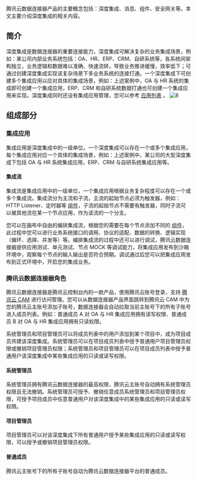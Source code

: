 腾讯云数据连接器产品的主要概念包括：深度集成、消息、组件、安全网关等。本文主要介绍深度集成的相关内容。


## 简介
深度集成是数据连接器的重要连接能力，深度集成可解决复杂的业务集成场景，例如：某公司内部业务系统包括：OA、HR、ERP、CRM、自研系统等，各系统间架构独立，业务逻辑和数据难以准确、快速流转，导致业务推进缓慢，效率低下；可通过创建深度集成实现该复杂场景下多业务系统的连接打通。一个深度集成下可创建多个集成应用以应对具体的集成场景，例如：上述案例中，OA 与 HR 系统的集成即可创建一个集成应用，ERP、CRM 和自研系统数据打通也可创建一个集成应用来实现。深度集成同时还设有集成应用管理，您可以参考 [应用列表](https://cloud.tencent.com/document/product/1270/62261) 。
![8](https://document-1259649581.cos.ap-guangzhou.myqcloud.com/eis/8.png)


## 组成部分

### 集成应用
集成应用是深度集成中的一级单位，一个深度集成可以存在一个或多个集成应用，每个集成应用对应一个具体的集成场景，例如：上述案例中，某公司的大型深度集成下包括 OA 与 HR 系统集成应用，ERP、CRM 与自研系统集成应用等。

#### 集成流

集成流是集成应用中的一级单位，一个集成应用根据业务复杂程度可以存在一个或多个集成流。集成流分为主流和子流，主流的起始节点必须为触发器，例如：HTTP Listener、定时器等 [组件](https://cloud.tencent.com/document/product/1270/62759)，子流的起始节点不需要有触发器，同时子流可以被其他流在某一个节点应用，作为该流的一个分支。

您可以在画布中自由的编排集成流，根据您的需要在每个节点添加不同的 [组件](https://cloud.tencent.com/document/product/1270/62759)，此过程中您可以进行业务系统接口的调用、协议的适配、数据的转换、逻辑实现（循环、选择、并发等）等。编排集成流的过程中还可以进行调试，腾讯云数据连接器提供应用测试、单元测试、节点 MOCK 等调试能力，将集成应用发布到沙箱环境中，观察每个节点的输入输出是否符合预期。调试通过后您可以把集成应用发布到正式环境中，开启您的集成业务。

### 腾讯云数据连接器角色
腾讯云数据连接器是腾讯云控制台内的一款产品，使用腾讯云账号登录，支持 [腾讯云 CAM](https://cloud.tencent.com/document/product/598) 进行访问管理。您可以从数据连接器产品界面跳转到腾讯云 CAM 中为您的腾讯云主账号添加子账号，数据连接器会自动拉取当前主账号下的所有子账号进入成员列表。例如：普通成员 A 对 OA 与 HR 集成应用拥有读写权限、普通成员 B 对 OA 与 HR 集成应用拥有只读权限。

系统管理员和项目管理员可以将成员列表中的用户添加到某个项目中，成为项目成员共建该深度集成。系统管理员可以在项目成员列表中授予普通用户项目管理员权限或撤销项目管理员权限；系统管理员和项目管理员可以在项目成员列表中授予普通用户该深度集成中某些集成应用的只读或读写权限。

#### 系统管理员
系统管理员拥有腾讯云数据连接器的最高权限，腾讯云主账号自动拥有系统管理员权限且无法撤销。系统管理员可授予、撤销任意成员系统管理员和项目管理员权限，可授予项目成员中任意普通用户对该深度集成中的某些集成应用的只读或读写权限。

#### 项目管理员
项目管理员可以对该深度集成下所有普通用户授予某些集成应用的只读或读写权限，可以授予或撤销项目管理员权限。

#### 普通成员
腾讯云主账号下的所有子账号自动为腾讯云数据连接器平台的普通成员。

